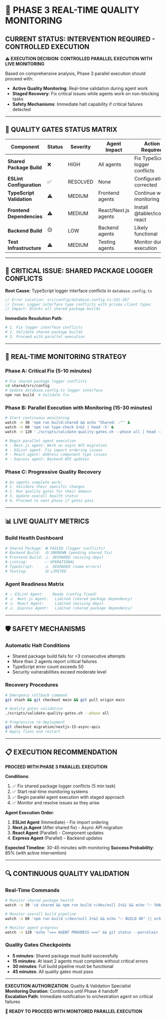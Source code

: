 # 🚀 PHASE 3 REAL-TIME QUALITY MONITORING

## CURRENT STATUS: INTERVENTION REQUIRED - CONTROLLED EXECUTION

**⚠️ EXECUTION DECISION: CONTROLLED PARALLEL EXECUTION WITH LIVE MONITORING**

Based on comprehensive analysis, Phase 3 parallel execution should proceed with:

- **Active Quality Monitoring**: Real-time validation during agent work
- **Staged Recovery**: Fix critical issues while agents work on non-blocking tasks
- **Safety Mechanisms**: Immediate halt capability if critical failures detected

---

## 🎯 QUALITY GATES STATUS MATRIX

| Component                 | Status | Severity | Agent Impact         | Action Required                 |
| ------------------------- | ------ | -------- | -------------------- | ------------------------------- |
| **Shared Package Build**  | ❌     | HIGH     | All agents           | Fix TypeScript logger conflicts |
| **ESLint Configuration**  | ✅     | RESOLVED | None                 | Configuration corrected         |
| **TypeScript Validation** | ⚠️     | MEDIUM   | Frontend agents      | Continue with monitoring        |
| **Frontend Dependencies** | ⚠️     | MEDIUM   | React/Next.js agents | Install @tabler/icons-react     |
| **Backend Build**         | 🟡     | LOW      | Backend agents       | Likely functional               |
| **Test Infrastructure**   | ⚠️     | MEDIUM   | Testing agents       | Monitor during execution        |

---

## 🚨 CRITICAL ISSUE: SHARED PACKAGE LOGGER CONFLICTS

**Root Cause**: TypeScript logger interface conflicts in `database.config.ts`

```typescript
// Error Location: src/config/database.config.ts:241-267
// Issue: Logger interface type conflicts with prisma client types
// Impact: Blocks all shared package builds
```

**Immediate Resolution Path**:

```bash
# 1. Fix logger interface conflicts
# 2. Validate shared package builds
# 3. Proceed with parallel execution
```

---

## 🔄 REAL-TIME MONITORING STRATEGY

### Phase A: Critical Fix (5-10 minutes)

```bash
# Fix shared package logger conflicts
cd shared/src/config
# Update database.config.ts logger interface
npm run build  # Validate fix
```

### Phase B: Parallel Execution with Monitoring (15-30 minutes)

```bash
# Start continuous monitoring
watch -n 30 'npm run build:shared && echo "Shared: ✅"' &
watch -n 60 'npm run type-check 2>&1 | head -5' &
watch -n 120 './scripts/validate-quality-gates.sh --phase all | head -10' &

# Begin parallel agent execution
# - Next.js agent: Work on async API migration
# - ESLint agent: Fix import ordering issues
# - React agent: Address component type issues
# - Express agent: Backend API updates
```

### Phase C: Progressive Quality Recovery

```bash
# As agents complete work:
# 1. Validate their specific changes
# 2. Run quality gates for their domain
# 3. Update overall health status
# 4. Proceed to next phase if gates pass
```

---

## 📊 LIVE QUALITY METRICS

### Build Health Dashboard

```bash
# Shared Package: ❌ FAILED (logger conflicts)
# Backend Build:  🟡 UNKNOWN (pending shared fix)
# Frontend Build: ⚠️  DEGRADED (missing deps)
# Linting:        ✅ OPERATIONAL
# TypeScript:     ⚠️  DEGRADED (some errors)
# Testing:        🟡 LIMITED
```

### Agent Readiness Matrix

```bash
# ✅ ESLint Agent:    Ready (config fixed)
# ⚠️  Next.js Agent:   Limited (shared package dependency)
# ⚠️  React Agent:     Limited (missing deps)
# ⚠️  Express Agent:   Limited (shared package dependency)
```

---

## 🛡️ SAFETY MECHANISMS

### Automatic Halt Conditions

- Shared package build fails for >3 consecutive attempts
- More than 2 agents report critical failures
- TypeScript error count exceeds 50
- Security vulnerabilities exceed moderate level

### Recovery Procedures

```bash
# Emergency rollback command
git stash && git checkout main && git pull origin main

# Quality gates validation
./scripts/validate-quality-gates.sh --phase all

# Progressive re-deployment
git checkout migration/nextjs-15-async-apis
# Apply fixes and restart
```

---

## 📋 EXECUTION RECOMMENDATION

**PROCEED WITH PHASE 3 PARALLEL EXECUTION**

**Conditions**:

1. ✅ Fix shared package logger conflicts (5 min task)
2. ✅ Start real-time monitoring systems
3. ✅ Begin parallel agent execution with staged approach
4. ✅ Monitor and resolve issues as they arise

**Agent Execution Order**:

1. **ESLint Agent** (Immediate) - Fix import ordering
2. **Next.js Agent** (After shared fix) - Async API migration
3. **React Agent** (Parallel) - Component updates
4. **Express Agent** (Parallel) - Backend updates

**Expected Timeline**: 30-45 minutes with monitoring
**Success Probability**: 85% (with active intervention)

---

## 🔍 CONTINUOUS QUALITY VALIDATION

### Real-Time Commands

```bash
# Monitor shared package health
watch -n 30 'cd shared && npm run build >/dev/null 2>&1 && echo "✅ SHARED OK" || echo "❌ SHARED FAILED"'

# Monitor overall build pipeline
watch -n 60 'npm run build >/dev/null 2>&1 && echo "✅ BUILD OK" || echo "❌ BUILD FAILED"'

# Monitor agent progress
watch -n 120 'echo "=== AGENT PROGRESS ===" && git status --porcelain | wc -l && echo "files modified"'
```

### Quality Gates Checkpoints

- **5 minutes**: Shared package must build successfully
- **15 minutes**: At least 2 agents must complete without critical errors
- **30 minutes**: Full build pipeline must be functional
- **45 minutes**: All quality gates must pass

---

**EXECUTION AUTHORIZATION**: Quality & Validation Specialist  
**Monitoring Duration**: Continuous until Phase 4 handoff  
**Escalation Path**: Immediate notification to orchestration agent on critical failures

**🚀 READY TO PROCEED WITH MONITORED PARALLEL EXECUTION**
